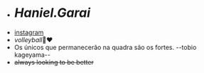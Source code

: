 - # *Haniel.Garai*
- [instagram](https://www.instagram.com/pv.nihann/)
- *volleyball*🏐❤️
- ⁠Os únicos que permanecerão na quadra são os fortes. --tobio kageyama--
- ~~always looking to be better~~

<!---
nihanngarai/nihanngarai is a ✨ special ✨ repository because its `README.md` (this file) appears on your GitHub profile.
You can click the Preview link to take a look at your changes.
--->
